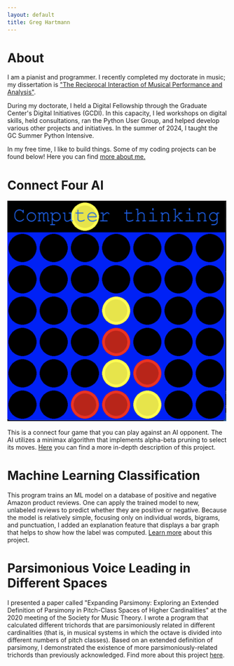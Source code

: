 ```yaml
---
layout: default
title: Greg Hartmann
---
```

# About

I am a pianist and programmer. I recently completed my doctorate in music; my dissertation is ["The Reciprocal Interaction of Musical Performance and Analysis"](https://academicworks.cuny.edu/gc_etds/5754/).

During my doctorate, I held a Digital Fellowship through the Graduate Center's Digital Initiatives (GCDI). In this capacity, I led workshops on digital skills, held consultations, ran the Python User Group, and helped develop various other projects and initiatives. In the summer of 2024, I taught the GC Summer Python Intensive.

In my free time, I like to build things. Some of my coding projects can be found below! Here you can find [more about me.](./about-me)

# Connect Four AI

<img src="./assets/img/connect4-regular.png" alt="connect4" width="500"/>

This is a connect four game that you can play against an AI opponent. The AI utilizes a minimax algorithm that implements alpha-beta pruning to select its moves. [Here](./connect-four.html) you can find a more in-depth description of this project.


# Machine Learning Classification

This program trains an ML model on a database of positive and negative Amazon product reviews. One can apply the trained model to new, unlabeled reviews to predict whether they are positive or negative. Because the model is relatively simple, focusing only on individual words, bigrams, and punctuation, I added an explanation feature that displays a bar graph that helps to show how the label was computed. [Learn more](./ML-reviews.html) about this project.


# Parsimonious Voice Leading in Different Spaces

I presented a paper called "Expanding Parsimony: Exploring an Extended Definition of Parsimony in Pitch-Class Spaces of Higher Cardinalities" at the 2020 meeting of the Society for Music Theory. I wrote a program that calculated different trichords that are parsimoniously related in different cardinalities (that is, in musical systems in which the octave is divided into different numbers of pitch classes). Based on an extended definition of parsimony, I demonstrated the existence of more parsimoniously-related trichords than previously acknowledged. Find more about this project [here](./parsimony.html).


